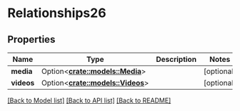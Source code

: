 # Relationships26

## Properties

Name | Type | Description | Notes
------------ | ------------- | ------------- | -------------
**media** | Option<[**crate::models::Media**](media.md)> |  | [optional]
**videos** | Option<[**crate::models::Videos**](videos.md)> |  | [optional]

[[Back to Model list]](../README.md#documentation-for-models) [[Back to API list]](../README.md#documentation-for-api-endpoints) [[Back to README]](../README.md)


